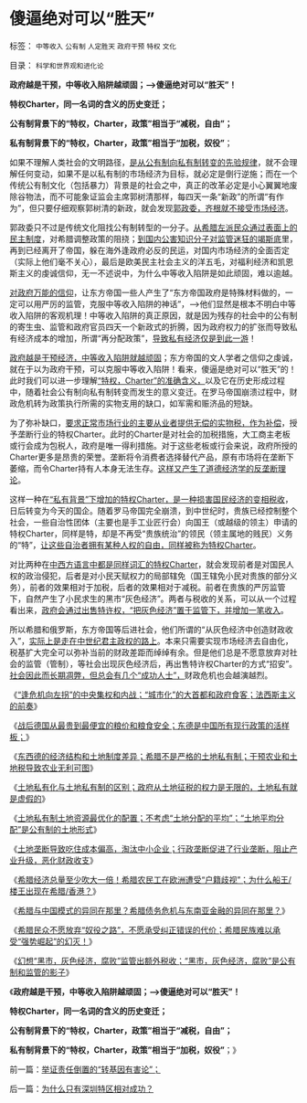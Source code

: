 # 傻逼绝对可以“胜天”

标签： `中等收入` `公有制` `人定胜天` `政府干预` `特权` `文化` 

目录： `科学和世界观和进化论`

**政府越是干预，中等收入陷阱越顽固；——>傻逼绝对可以“胜天”！**

**特权Charter，同一名词的含义的历史变迁；**

**公有制背景下的“特权，Charter，政策”相当于“减税，自由”；**

**私有制背景下的“特权，Charter，政策”相当于“加税，奴役”**；

如果不理解人类社会的文明路径，[是从公有制向私有制转变的先验规律](../../../2012/8/28/“中等收入陷阱”与“民主，专制，独裁”无关.md)，就不会理解任何变动，如果不是以私有制的市场经济为目标，就必定是倒行逆施；而在一个传统公有制文化（包括暴力）背景是的社会之中，真正的改革必定是小心翼翼地废除谷物法，而不可能象证监会主席郭树清那样，每四天一条“新政”的所谓“有作为”，但只要仔细观察郭树清的新政，就会发现[郭政委，齐根就不接受市场经济](../../../2012/8/29/郭政委的那条新政“政治不正确”？.md)。

郭政委只不过是传统文化阻找公有制转型的一分子。[从希腊左派民众通过表面上的民主制度](../../../2012/8/29/希腊旅游收入靠小岛；.md)，对希腊调整政策的阻挠；[到国内公害知识分子对监管迷狂的竭斯底](../../../2012/4/20/食品安全竭斯底里的民粹和文革.md)里，再到已经离开了帝国，躲在海外逢政府必反的民运，对国内市场经济的全面否定（实际上他们毫不关心），最后是欧美民主社会主义的洋五毛，对福利经济和凯恩斯主义的虔诚信仰，无一不述说中，为什么中等收入陷阱是如此顽固，难以逾越。

[对政府万能的信仰](../../../2011/6/27/传统中国人的高血压.md)，让东方帝国一些人产生了“东方帝国政府是特殊材料做的，一定可以用严厉的监管，克服中等收入陷阱的神话”，——>他们显然是根本不明白中等收入陷阱的客观机理！中等收入陷阱的真正原因，就是因为残存的社会中的公有制的寄生虫、监管和政府官员四天一个新政式的折腾，因为政府权力的扩张而导致私有经济成本的增加，所谓“再分配政策”，[导致私有经济仅是到此一游](../../../2012/8/28/为什么传统社会转型无法避免“中等收入陷阱”？.md)！

[政府越是干预经济，中等收入陷阱就越顽固](../../../2012/8/28/“南美病”是传统公有制社会转型的通病.md)；东方帝国的文人学者之信仰之虔诚，就在于以为政府干预，可以克服中等收入陷阱！看来，傻逼是绝对可以“胜天”的！此时我们可以进一步理解[“特权，Charter”的准确含义，](../../../2012/3/8/市场经济的自由，计划经济的许可证.md)以及它在历史形成过程中，随着社会公有制向私有制转变而发生的意义变迁。在罗马帝国崩溃过程中，财政危机转为政策执行所需的实物支用的缺口，如军需和赈济品的短缺。

为了弥补缺口，[要求正常市场行业的主要从业者提供无偿的实物税，作为补偿](../../../2012/7/25/罗马寡头商业帝国的兴亡.md)，授予垄断行业的特权Charter。此时的Charter是对社会的加税措施，大工商主老板或行会成为包税人，政府是唯一得利措施。对于这些老板或行会来说，政府所授的Charter更多是昂贵的荣誉。垄断将令消费者选择替代产品，原有市场将在垄断下萎缩，而令Charter持有人本身无法生存。[这样又产生了道德经济学的反垄断理论](../../../2011/12/8/中世纪道德经济学的通往奴役之路.md)。

这样一种在[“私有背景”下增加的特权Charter，是一种损害国民经济的变相税收](../../../2012/3/6/公共服务“差别定价”将导致巨大而低效的隐性税收.md)，日后转变为今天的国企。随着罗马帝国完全崩溃，到中世纪时，贵族已经控制整个社会，一些自治性团体（主要也是手工业匠行会）向国王（或越级的领主）申请的特权Charter，同样是特，却是不再受“贵族统治”的领民（领主属地的贱民）义务的“特”，[让这些自治者拥有某种人权的自由，同样被称为特权Charter](../../../2011/11/25/基督教是欧洲中世纪出现大量自治社区的原因.md)。

对比两种在[中西方语言中都是同样词汇的特权Charter](../../../2012/3/2/中世纪君权天赋的积极意义.md)，就会发现前者是对国民人权的政治侵犯，后者是对小民天赋权力的局部辖免（国王辖免小民对贵族的部分义务），前者的效果相对于加税，后者的效果相对于减税。前者在贵族的严厉监管下，自然产生了小民求生的黑市“灰色经济”。两者与税收的关系，可以从一个过程看出来，[政府会通过出售特许权，“把灰色经济”置于监管下，并增加一笔收入](../../../2012/7/6/“国家财富”掠自何方？默认归属权比人权宣言简明精确.md)。

所以希腊和俄罗斯，东方帝国等后进社会，他们所谓的“从灰色经济中创造财政收入”，[实际上是走在中世纪君主政权的路上](../../../2012/4/1/封建制度不是顶层设计的结果，中世纪德国是人民共和国.md)。本来只需要实现市场经济去自由化，税基扩大完全可以弥补当前的财政差距而绰绰有余。但是他们总是不愿意放弃对社会的监管（管制），等社会出现灰色经济后，再出售特许权Charter的方式“招安”。[社会因此而长期凋弊，但总会有几个“成功人士”，](../../../2009/8/25/宗教，科举，罗马角斗士和幸运儿.md)财政危机也会越演越烈。

《[“逢危机向左拐”的中央集权和内战；“城市化”的大首都和政府食客；法西斯主义的前奏](../../../2012/8/31/“城市化”的大首都和政府食客，法西斯主义的前奏.md)》

《[战后德国从最贵到最便宜的粮价和粮食安全；东德是中国所有现行政策的活样板；](../../../2012/9/2/德国怎么可能没有粮食危机？人口危机？.md)》

《[东西德的经济结构和土地制度差异；希腊不是严格的土地私有制；干预农业和土地税导致农业无利可图](../../../2012/9/2/希腊和东德西德的经济结构和土地制度异同.md)》

《[土地私有化与土地私有制的区别；政府从土地征税的权力是无限的，土地私有就是虚假的](../../../2012/9/2/土地私有化与土地私有制的区别；粮食危机恐惧症的贫困.md)》

《[土地私有制土地资源最优化的配置；不考虑“土地分配的平均”；“土地平均分配”是公有制的土地形式](../../../2012/9/3/人多地少不够分，怎么土改？.md)》

《[土地垄断导致吃住成本偏高，淘汰中小企业；行政垄断促进了行业垄断，阻止产业升级，恶化财政收支](../../../2012/9/3/房产税未必能降低房价.md)》

《[希腊经济总量至少吹大一倍！希腊农民工在欧洲遭受“户籍歧视”；为什么船王/楼王出现在希腊/香港？](../../../2012/9/3/希腊GDP吹大了多少倍？希腊船王李嘉诚.md)》

《[希腊与中国模式的异同在那里？希腊债务危机与东南亚金融的异同在那里？](../../../2012/9/5/希腊的模式如何演变成欧债危机？.md)》

《[希腊民众不愿放弃“奴役之路”，不愿承受纠正错误的代价；希腊民族难以承受“强势崛起”的幻灭！](../../../2012/9/5/希腊人民难以承受“强势崛起”的幻灭！.md)》

《[幻想“黑市，灰色经济，腐败”监管出额外税收；“黑市，灰色经济，腐败”是公有制和监管的影子](../../../2012/9/5/幻想“黑市，灰色经济，腐败”能榨出额外税收.md)》

《**政府越是干预，中等收入陷阱越顽固；——>傻逼绝对可以“胜天”！**

**特权Charter，同一名词的含义的历史变迁；**

**公有制背景下的“特权，Charter，政策”相当于“减税，自由”；**

**私有制背景下的“特权，Charter，政策”相当于“加税，奴役”**；》

前一篇：[举证责任倒置的“转基因有害论”；](../../../2012/9/5/举证责任倒置的“转基因有害论”；.md)

后一篇：[为什么只有深圳特区相对成功？](../../../2012/9/6/为什么只有深圳特区相对成功？.md)